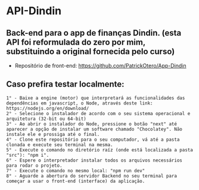 # API-Dindin

## Back-end para o app de finanças Dindin. (esta API foi reformulada do zero por mim, substituindo a original fornecida pelo curso)

- Repositório de front-end: https://github.com/PatrickOtero/App-Dindin

 ## Caso prefira testar localmente:
    1° - Baixe a engine (motor) que interpretará as funcionalidades das dependências em javascript, o Node, através deste link: https://nodejs.org/en/download/
    2° - Selecione o instalador de acordo com o seu sistema operacional e arquitetura (32-bit ou 64-bit)
    3° - Ao abrir o instalador do Node, pressione o botão "next" até aparecer a opção de instalar um software chamado "Chocolatey". Não instale ele e prossiga até o final.
    4° - Clone este repositório para o seu computador, vá até a pasta clonada e execute seu terminal na mesma.
    5° - Execute o comando no diretório raíz (onde está localizada a pasta "src"): "npm i".
    6° - Espere o interpretador instalar todos os arquivos necessários para rodar o projeto.
    7° - Execute o comando no mesmo local: "npm run dev"
    8° - Aguarde a abertura do servidor Backend no seu terminal para começar a usar o front-end (interface) da aplicação.
